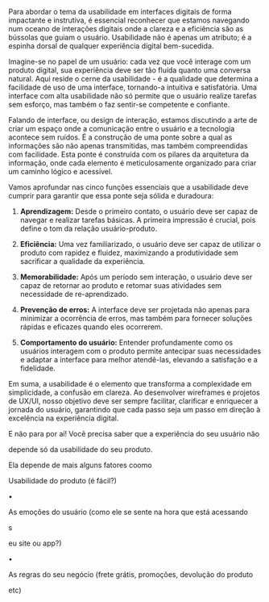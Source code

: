 Para abordar o tema da usabilidade em interfaces digitais de forma impactante e instrutiva, é essencial reconhecer que estamos navegando num oceano de interações digitais onde a clareza e a eficiência são as bússolas que guiam o usuário. Usabilidade não é apenas um atributo; é a espinha dorsal de qualquer experiência digital bem-sucedida. 

Imagine-se no papel de um usuário: cada vez que você interage com um produto digital, sua experiência deve ser tão fluída quanto uma conversa natural. Aqui reside o cerne da usabilidade - é a qualidade que determina a facilidade de uso de uma interface, tornando-a intuitiva e satisfatória. Uma interface com alta usabilidade não só permite que o usuário realize tarefas sem esforço, mas também o faz sentir-se competente e confiante.

Falando de interface, ou design de interação, estamos discutindo a arte de criar um espaço onde a comunicação entre o usuário e a tecnologia acontece sem ruídos. É a construção de uma ponte sobre a qual as informações são não apenas transmitidas, mas também compreendidas com facilidade. Esta ponte é construída com os pilares da arquitetura da informação, onde cada elemento é meticulosamente organizado para criar um caminho lógico e acessível.

Vamos aprofundar nas cinco funções essenciais que a usabilidade deve cumprir para garantir que essa ponte seja sólida e duradoura:

1) **Aprendizagem:** Desde o primeiro contato, o usuário deve ser capaz de navegar e realizar tarefas básicas. A primeira impressão é crucial, pois define o tom da relação usuário-produto.

2) **Eficiência:** Uma vez familiarizado, o usuário deve ser capaz de utilizar o produto com rapidez e fluidez, maximizando a produtividade sem sacrificar a qualidade da experiência.

3) **Memorabilidade:** Após um período sem interação, o usuário deve ser capaz de retornar ao produto e retomar suas atividades sem necessidade de re-aprendizado.

4) **Prevenção de erros:** A interface deve ser projetada não apenas para minimizar a ocorrência de erros, mas também para fornecer soluções rápidas e eficazes quando eles ocorrerem.

5) **Comportamento do usuário:** Entender profundamente como os usuários interagem com o produto permite antecipar suas necessidades e adaptar a interface para melhor atendê-las, elevando a satisfação e a fidelidade.

Em suma, a usabilidade é o elemento que transforma a complexidade em simplicidade, a confusão em clareza. Ao desenvolver wireframes e projetos de UX/UI, nosso objetivo deve ser sempre facilitar, clarificar e enriquecer a jornada do usuário, garantindo que cada passo seja um passo em direção à excelência na experiência digital.

E não para por aí! Você precisa saber que a experiência do seu usuário não

depende só da usabilidade do seu produto.

Ela depende de mais alguns fatores coomo 

Usabilidade do produto (é fácil?)

•

As emoções do usuário (como ele se sente na hora que está acessando

s

eu site ou app?)

•

As regras do seu negócio (frete grátis, promoções, devolução do produto

etc)